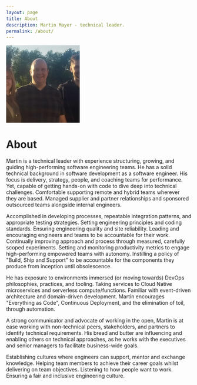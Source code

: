 ```yaml
---
layout: page
title: About
description: Martin Mayer - technical leader.
permalink: /about/
---
```


<img class="img-rounded" src="/assets/img/uploads/martinmayer.jpg" alt="Martin Mayer" width="200">

# About

<p>Martin is a technical leader with experience structuring, growing, and guiding high-performing software engineering teams. He has a solid technical background in software development as a software engineer. His focus is delivery, strategy, people, and coaching teams for performance. Yet, capable of getting hands-on with code to dive deep into technical challenges. Comfortable supporting remote and hybrid teams wherever they are based. Managed supplier and partner relationships and sponsored outsourced teams alongside internal engineers.</p>
<p>Accomplished in developing processes, repeatable integration patterns, and appropriate testing strategies. Setting engineering principles and coding standards. Ensuring engineering quality and site reliability. Leading and encouraging engineers and teams to be accountable for their work. Continually improving approach and process through measured, carefully scoped experiments. Setting and monitoring productivity metrics to engage high-performing empowered teams with autonomy. Instilling a policy of "Build, Ship and Support" to be accountable for the components they produce from inception until obsolescence.</p>
<p>He has exposure to environments immersed (or moving towards) DevOps philosophies, practices, and tooling. Taking services to Cloud Native microservices and serverless compute/functions. Familiar with event-driven architecture and domain-driven development. Martin encourages "Everything as Code", Continuous Deployment, and the elimination of toil, through automation.</p>
<p>A strong communicator and advocate of working in the open, Martin is at ease working with non-technical peers, stakeholders, and partners to identify technical requirements. His bread and butter are influencing and enabling others on technical approaches, as he works with the executives and senior managers to facilitate business-wide goals.</p>
<p>Establishing cultures where engineers can support, mentor and exchange knowledge. Helping team members to achieve their career goals whilst delivering on team objectives. Listening to how people want to work. Ensuring a fair and inclusive engineering culture.</p>
